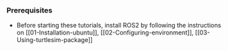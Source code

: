 ### Prerequisites
- Before starting these tutorials, install ROS2 by following the instructions on [[01-Installation-ubuntu]], [[02-Configuring-environment]], [[03-Using-turtlesim-package]]